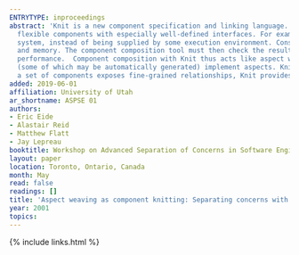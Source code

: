 ```yaml
---
ENTRYTYPE: inproceedings
abstract: 'Knit is a new component specification and linking language. It was initially designed for low-level systems software, which requires especially
  flexible components with especially well-defined interfaces. For example, threads and virtual memory are typically implemented by components within the
  system, instead of being supplied by some execution environment. Consequently, components used to construct the system must expose interactions with threads
  and memory. The component composition tool must then check the resulting system for correctness, and weave the components together to achieve reasonable
  performance.  Component composition with Knit thus acts like aspect weaving: component interfaces determine the ``join points'''' for weaving, while components
  (some of which may be automatically generated) implement aspects. Knit is not limited to the construction of low-level software, and to the degree that
  a set of components exposes fine-grained relationships, Knit provides the benefits of aspect-oriented programming within its component model.'
added: 2019-06-01
affiliation: University of Utah
ar_shortname: ASPSE 01
authors:
- Eric Eide
- Alastair Reid
- Matthew Flatt
- Jay Lepreau
booktitle: Workshop on Advanced Separation of Concerns in Software Engineering
layout: paper
location: Toronto, Ontario, Canada
month: May
read: false
readings: []
title: 'Aspect weaving as component knitting: Separating concerns with Knit'
year: 2001
topics:
---
```


{% include links.html %}
